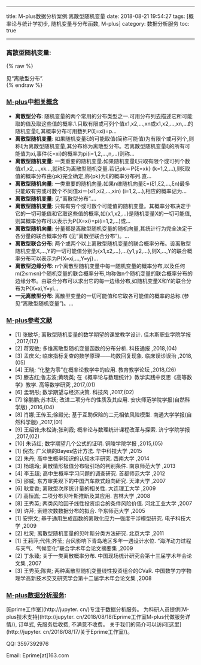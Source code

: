 
---
title: M-plus数据分析案例:离散型随机变量
date: 2018-08-21 19:54:27
tags: [概率论与统计学初步, 随机变量与分布函数, M-plus]
category: 数据分析服务
toc: true

---



<span></span>
<!-- more -->



### 离散型随机变量:

{% raw %}
<div class="p1">见“离散型分布”.</div>
{% endraw %}



### [M-plus](/tags/M-plus/)中[相关概念](/categories/数据分析服务)

- **离散型分布**: 随机变量的两个常用的分布类型之一.可用分布列去描述它所可能取的值及取这些值的概率.1.只取有限或可列个值x1,x2,…,xn或x1,x2,…,xn,…的随机变量ξ,其概率分布可用数列P(ξ=xi)=p...
- **离散型随机变量**: 如果随机变量ξ的可能取值(简称可能值)为有限个或可列个,则称ξ为离散型随机变量,其分布称为离散型分布。若离散型随机变量ξ的所有可能值为xi,事件{ξ=xi}的概率为pi(i=1,2,…,n,…)则称...
- **离散型随机变量**: 一类重要的随机变量.如果随机变量ξ只取有限个或可列个数值x1,x2,…,xk…,就称ξ为离散型随机变量.若记pk＝P{ξ=xk} (k=1,2,…),则ξ取值的概率分布由{pk}完全确定,称{pk}为ξ的概率分布列.直...
- **离散型随机向量**: 一类重要的随机向量.如果n维随机向量ξ=(ξ1,ξ2,…,ξn)最多只能取有穷或可数个不同值xi＝(xi1,xi2,…,xin) (i=1,2,…),相应的概率记为...
- **离散型随机变量**: 见“离散型分布”....
- **离散型随机变量**: 只有有穷个或可数个可能值的随机变量。其概率分布决定于它的一切可能值和它取这些值的概率,如{x1,x2,…}是随机变量X的一切可能值,则其概率分布可以表示为P{X=xi}=pi(i=1,2,…)或...
- **离散型随机向量**: 分量都是离散型随机变量的随机向量,其统计行为完全决定于各分量的联合概率分布 (见“离散型联合分布”)。...
- **离散型联合分布**: 两个或两个以上离散型随机变量的联合概率分布。设离散型随机变量X,…,Y的一切可能值分别为{x1,x2,…},…{y1,y2,…},则X,…,Y的联合概率分布可以表示为P{X=xi,…,Y=yj}...
- **离散型边缘分布**: n个离散型随机变量中每一随机变量的概率分布,以及任何m(2≤m≤n)个随机变量的联合概率分布,均称做n个随机变量的联合概率分布的边缘分布。由联合分布可以求出它的每一边缘分布,如随机变量X和Y的联合分布为P{X=xi,Y=yi...
- **一元离散型分布**: 离散型变量的一切可能值和它取各可能值的概率的总称 (参见“离散型随机变量”)。...


### [M-plus](/tags/M-plus/)[参考文献](/categories/数据分析服务/)

- [1]  张敏华; 离散型随机变量的数学期望的课堂教学设计. 佳木斯职业学院学报 ,2017,(12)
- [2]  蒋观敏; 多维离散型随机变量函数的分布分析. 科技通报 ,2018,(04)
- [3]  孟庆义; 临床指标复查的数学原理——均数回复现象. 临床误诊误治 ,2018,(05)
- [4]  王晓; “化整为零”在概率论教学中的应用. 教育教学论坛 ,2018,(26)
- [5]  滕吉红;鲁志波;黄晓英; 在《概率论与数理统计》教学实践中反思《高等数学》教学. 高等数学研究 ,2017,(01)
- [6]  孟玥彤; 数学期望与经济决策. 科技风 ,2017,(02)
- [7]  徐鹏鹏;苏本跃; 改进二项分布的性质及其应用. 安庆师范学院学报(自然科学版) ,2016,(04)
- [8]  肖娜;王传玉;徐殿光; 基于互助保险的二元相依风险模型. 南通大学学报(自然科学版) ,2017,(01)
- [9]  王绍锋;朱松涛;张利霞; 概率论与数理统计课程改革与探索. 济宁学院学报 ,2017,(02)
- [10]  朱诗红; 数学期望几个公式的证明. 铜陵学院学报 ,2015,(05)
- [1]  倪杰; 广义熵的Bayes估计方法. 华中科技大学 ,2015
- [2]  朱丹; 高中生概率知识的认知水平研究. 西南大学 ,2014
- [3]  杨瑞玲; 离散情形极值分布吸引场的判别条件. 南京师范大学 ,2013
- [4]  李玉超; 高中生概率学习问题的调查研究. 首都师范大学 ,2012
- [5]  邵威; 东方审美观下的中国汽车款式趋向研究. 天津大学 ,2007
- [6]  耿爱香; 离散型次序统计量的相关性. 大连理工大学 ,2009
- [7]  高恒嵩; 二项分布贝叶斯推断及其应用. 吉林大学 ,2008
- [8]  王秀英; 两类风险因子线性投资组合的条件风险价值. 河北工业大学 ,2007
- [9]  许芹; 索赔次数数据分布的拟合. 华东师范大学 ,2005
- [1]  安宗文; 基于通用生成函数的离散化应力—强度干涉模型研究. 电子科技大学 ,2009
- [2]  杜炅; 离散型随机变量的贝叶斯分类方法研究. 北京大学 ,2011
- [1]  王莉萍;代伟;齐莹; 台风影响下青岛地区多年一遇设计水位. “海洋动力过程与天气、气候变化”联合学术年会论文摘要集 ,2009
- [2]  丁永臻; 关于一类离散概率分布. 中国现场统计研究会第十三届学术年会论文集 ,2007
- [3]  王秀英;陈爽; 两种离散型随机变量线性投资组合的CVaR. 中国数学力学物理学高新技术交叉研究学会第十二届学术年会论文集 ,2008


### [M-plus](/tags/M-plus/)[数据分析服务](/categories/数据分析服务/):
[Eprime工作室](http://jupyter. cn/)专注于数据分析服务。
为科研人员提供[M-plus技术支持](http://jupyter. cn/2018/08/18/Eprime工作室M-plus代做服务详情/), 订单式, 先服务后收费, 不满意不收费。
关于我们的简介可以访问[这里](http://jupyter. cn/2018/08/17/关于Eprime工作室/)。

QQ: 3597392976

Email: Eprime[at]163.com



